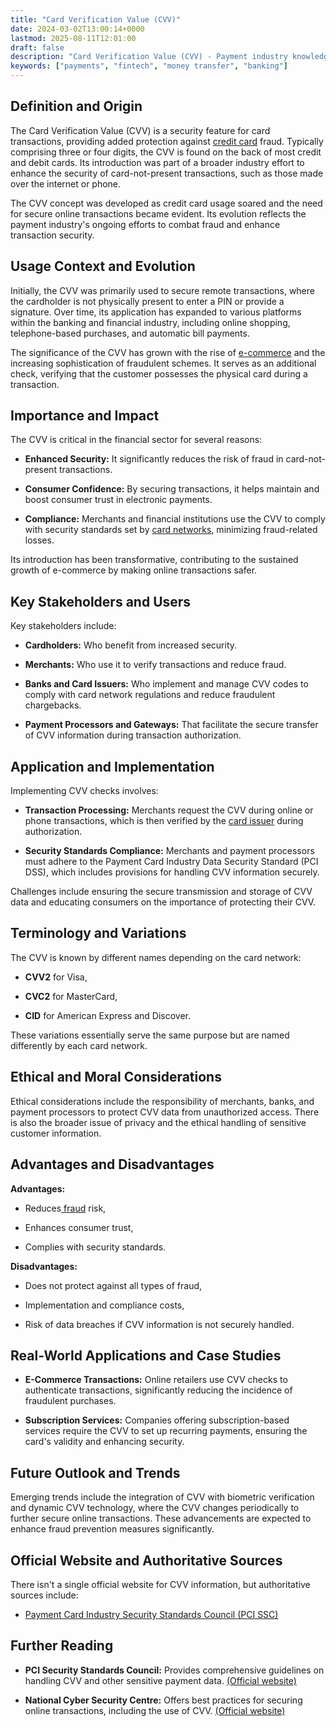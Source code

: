 ```yaml
---
title: "Card Verification Value (CVV)"
date: 2024-03-02T13:00:14+0000
lastmod: 2025-08-11T12:01:00
draft: false
description: "Card Verification Value (CVV) - Payment industry knowledge and insights"
keywords: ["payments", "fintech", "money transfer", "banking"]
---
```


## Definition and Origin

The Card Verification Value (CVV) is a security feature for card transactions, providing added protection against [credit card](https://faisalkhanllc.xyz/resources/payments-wiki/c/credit-card/) fraud. Typically comprising three or four digits, the CVV is found on the back of most credit and debit cards. Its introduction was part of a broader industry effort to enhance the security of card-not-present transactions, such as those made over the internet or phone.

The CVV concept was developed as credit card usage soared and the need for secure online transactions became evident. Its evolution reflects the payment industry's ongoing efforts to combat fraud and enhance transaction security.

## Usage Context and Evolution

Initially, the CVV was primarily used to secure remote transactions, where the cardholder is not physically present to enter a PIN or provide a signature. Over time, its application has expanded to various platforms within the banking and financial industry, including online shopping, telephone-based purchases, and automatic bill payments.

The significance of the CVV has grown with the rise of [e-commerce](https://faisalkhanllc.xyz/resources/payments-wiki/e/e-commerce/) and the increasing sophistication of fraudulent schemes. It serves as an additional check, verifying that the customer possesses the physical card during a transaction.

## Importance and Impact

The CVV is critical in the financial sector for several reasons:

- **Enhanced Security:** It significantly reduces the risk of fraud in card-not-present transactions.

- **Consumer Confidence:** By securing transactions, it helps maintain and boost consumer trust in electronic payments.

- **Compliance:** Merchants and financial institutions use the CVV to comply with security standards set by [card networks](https://faisalkhanllc.xyz/resources/payments-wiki/c/card-networks/), minimizing fraud-related losses.

Its introduction has been transformative, contributing to the sustained growth of e-commerce by making online transactions safer.

## Key Stakeholders and Users

Key stakeholders include:

- **Cardholders:** Who benefit from increased security.

- **Merchants:** Who use it to verify transactions and reduce fraud.

- **Banks and Card Issuers:** Who implement and manage CVV codes to comply with card network regulations and reduce fraudulent chargebacks.

- **Payment Processors and Gateways:** That facilitate the secure transfer of CVV information during transaction authorization.

## Application and Implementation

Implementing CVV checks involves:

- **Transaction Processing:** Merchants request the CVV during online or phone transactions, which is then verified by the [card issuer](https://faisalkhanllc.xyz/resources/payments-wiki/c/card-issuer/) during authorization.

- **Security Standards Compliance:** Merchants and payment processors must adhere to the Payment Card Industry Data Security Standard (PCI DSS), which includes provisions for handling CVV information securely.

Challenges include ensuring the secure transmission and storage of CVV data and educating consumers on the importance of protecting their CVV.

## Terminology and Variations

The CVV is known by different names depending on the card network:

- **CVV2** for Visa,

- **CVC2** for MasterCard,

- **CID** for American Express and Discover.

These variations essentially serve the same purpose but are named differently by each card network.

## Ethical and Moral Considerations

Ethical considerations include the responsibility of merchants, banks, and payment processors to protect CVV data from unauthorized access. There is also the broader issue of privacy and the ethical handling of sensitive customer information.

## Advantages and Disadvantages

**Advantages:**

- Reduces[ fraud](https://faisalkhanllc.xyz/resources/payments-wiki/f/fraud/) risk,

- Enhances consumer trust,

- Complies with security standards.

**Disadvantages:**

- Does not protect against all types of fraud,

- Implementation and compliance costs,

- Risk of data breaches if CVV information is not securely handled.

## Real-World Applications and Case Studies

- **E-Commerce Transactions:** Online retailers use CVV checks to authenticate transactions, significantly reducing the incidence of fraudulent purchases.

- **Subscription Services:** Companies offering subscription-based services require the CVV to set up recurring payments, ensuring the card's validity and enhancing security.

## Future Outlook and Trends

Emerging trends include the integration of CVV with biometric verification and dynamic CVV technology, where the CVV changes periodically to further secure online transactions. These advancements are expected to enhance fraud prevention measures significantly.

## Official Website and Authoritative Sources

There isn't a single official website for CVV information, but authoritative sources include:

- [Payment Card Industry Security Standards Council (PCI SSC)](https://www.pcisecuritystandards.org/)

## Further Reading

- **PCI Security Standards Council:** Provides comprehensive guidelines on handling CVV and other sensitive payment data. [(Official website)](https://www.pcisecuritystandards.org/)

- **National Cyber Security Centre:** Offers best practices for securing online transactions, including the use of CVV. [(Official website)](https://www.ncsc.gov.uk/)